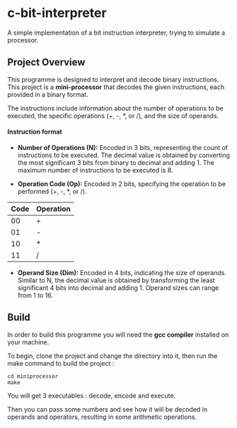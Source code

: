 # c-bit-interpreter

A simple implementation of a bit instruction interpreter, trying to simulate a processor.

## Project Overview

This programme is designed to interpret and decode binary instructions. This project is a **mini-processor** that decodes the given instructions, each provided in a binary format. 

The instructions include information about the number of operations to be executed, the specific operations (+, -, *, or /), and the size of operands.

#### Instruction format
- **Number of Operations (N):** Encoded in 3 bits, representing the count of instructions to be executed. The decimal value is obtained by converting the most significant 3 bits from binary to decimal and adding 1. The maximum number of instructions to be executed is 8.

- **Operation Code (Op):** Encoded in 2 bits, specifying the operation to be performed (+, -, *, or /).

| Code | Operation |
| ---- | --------- |
|  00  |     +     |
|  01  |     -     |
|  10  |     *     |
|  11  |     /     |


- **Operand Size (Dim):** Encoded in 4 bits, indicating the size of operands. Similar to N, the decimal value is obtained by transforming the least significant 4 bits into decimal and adding 1. Operand sizes can range from 1 to 16.


## Build

In order to build this programme you will need the **gcc compiler** installed on your machine.

To begin, clone the project and change the directory into it, then run the make command to build the project :
```
cd miniprocessor
make
```

You will get 3 executables : decode, encode and execute.

Then you can pass some numbers and see how it will be decoded in operands and operators, resulting in some arithmetic operations.